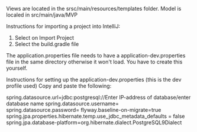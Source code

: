Views are located in the srsc/main/resources/templates folder.
Model is localed in src/main/java/MVP



Instructions for importing a project into IntelliJ:

1. Select on Import Project
2. Select the build.gradle file

The application.properties file needs to have a application-dev.properties file in the same directory otherwise it won't load. You have to create this yourself.

Instructions for setting up the application-dev.properties (this is the dev profile used)
Copy and paste the following:


spring.datasource.url=jdbc:postgresql://Enter IP-address of database/enter database name
spring.datasource.username=
spring.datasource.password=
flyway.baseline-on-migrate=true
spring.jpa.properties.hibernate.temp.use_jdbc_metadata_defaults = false
spring.jpa.database-platform=org.hibernate.dialect.PostgreSQL9Dialect
